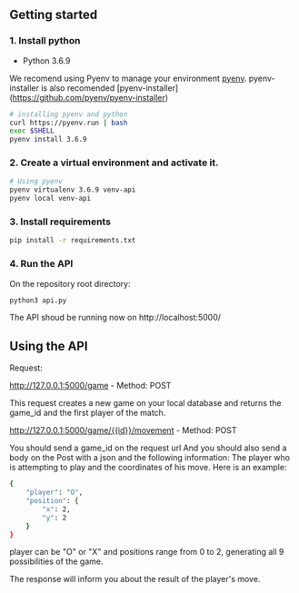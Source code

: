 ## Getting started

### 1. Install python

- Python 3.6.9

We recomend using Pyenv to manage your environment
[pyenv](https://github.com/pyenv/pyenv#installation).
pyenv-installer is also recomended
[pyenv-installer] (https://github.com/pyenv/pyenv-installer)

```bash
# installing pyenv and python
curl https://pyenv.run | bash
exec $SHELL
pyenv install 3.6.9
```

### 2. Create a virtual environment and activate it.

```bash
# Using pyenv
pyenv virtualenv 3.6.9 venv-api
pyenv local venv-api
```

### 3. Install requirements

```bash
pip install -r requirements.txt
```
### 4. Run the API

On the repository root directory:

```bash
python3 api.py
```

The API shoud be running now on http://localhost:5000/

## Using the API

Request:

http://127.0.0.1:5000/game - Method: POST

This request creates a new game on your local database and returns the game_id and the first player of the match.

http://127.0.0.1:5000/game/{{id}}/movement - Method: POST

You should send a game_id on the request url
And you should also send a body on the Post with a json and the following information: The player who is attempting to play and the coordinates of his move. Here is an example:

```bash
{
    "player": "O",
    "position": {
        "x": 2,
        "y": 2
    }
}
```

player can be "O" or "X" and positions range from 0 to 2, generating all 9 possibilities of the game.

The response will inform you about the result of the player's move.